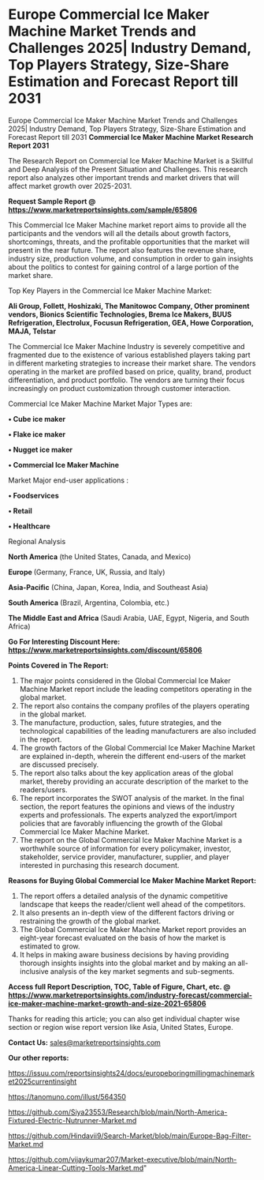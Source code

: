 # Europe Commercial Ice Maker Machine Market Trends and Challenges 2025| Industry Demand, Top Players Strategy, Size-Share Estimation and Forecast Report till 2031
 Europe Commercial Ice Maker Machine Market Trends and Challenges 2025| Industry Demand, Top Players Strategy, Size-Share Estimation and Forecast Report till 2031
<strong>Commercial Ice Maker Machine Market Research Report 2031</strong>

The Research Report on Commercial Ice Maker Machine Market is a Skillful and Deep Analysis of the Present Situation and Challenges. This research report also analyzes other important trends and market drivers that will affect market growth over 2025-2031.

<strong>Request Sample Report @ <a href=https://www.marketreportsinsights.com/sample/65806>https://www.marketreportsinsights.com/sample/65806</a></strong>

This Commercial Ice Maker Machine market report aims to provide all the participants and the vendors will all the details about growth factors, shortcomings, threats, and the profitable opportunities that the market will present in the near future. The report also features the revenue share, industry size, production volume, and consumption in order to gain insights about the politics to contest for gaining control of a large portion of the market share.

Top Key Players in the Commercial Ice Maker Machine Market:

<strong>Ali Group, Follett, Hoshizaki, The Manitowoc Company, Other prominent vendors, Bionics Scientific Technologies, Brema Ice Makers, BUUS Refrigeration, Electrolux, Focusun Refrigeration, GEA, Howe Corporation, MAJA, Telstar</strong>

The Commercial Ice Maker Machine Industry is severely competitive and fragmented due to the existence of various established players taking part in different marketing strategies to increase their market share. The vendors operating in the market are profiled based on price, quality, brand, product differentiation, and product portfolio. The vendors are turning their focus increasingly on product customization through customer interaction.

Commercial Ice Maker Machine Market Major Types are:

<strong>• Cube ice maker

• Flake ice maker

• Nugget ice maker

• Commercial Ice Maker Machine</strong>

Market Major end-user applications :

<strong>• Foodservices

• Retail

• Healthcare</strong>

Regional Analysis

</u><strong><b>North America</b></strong> (the United States, Canada, and Mexico)

<strong><b>Europe </b></strong>(Germany, France, UK, Russia, and Italy)

<strong><b>Asia-Pacific</b></strong> (China, Japan, Korea, India, and Southeast Asia)

<strong><b>South America</b></strong> (Brazil, Argentina, Colombia, etc.)

<strong><b>The Middle East and Africa</b></strong> (Saudi Arabia, UAE, Egypt, Nigeria, and South Africa)

<strong>Go For Interesting Discount Here: <a href=https://www.marketreportsinsights.com/discount/65806>https://www.marketreportsinsights.com/discount/65806</a></strong>

<strong>Points Covered in The Report:</strong>
<ol>
  <li>The major points considered in the Global Commercial Ice Maker Machine Market report include the leading competitors operating in the global market.</li>
  <li>The report also contains the company profiles of the players operating in the global market.</li>
  <li>The manufacture, production, sales, future strategies, and the technological capabilities of the leading manufacturers are also included in the report.</li>
  <li>The growth factors of the Global Commercial Ice Maker Machine Market are explained in-depth, wherein the different end-users of the market are discussed precisely.</li>
  <li>The report also talks about the key application areas of the global market, thereby providing an accurate description of the market to the readers/users.</li>
  <li>The report incorporates the SWOT analysis of the market. In the final section, the report features the opinions and views of the industry experts and professionals. The experts analyzed the export/import policies that are favorably influencing the growth of the Global Commercial Ice Maker Machine Market.</li>
  <li>The report on the Global Commercial Ice Maker Machine Market is a worthwhile source of information for every policymaker, investor, stakeholder, service provider, manufacturer, supplier, and player interested in purchasing this research document.</li>
</ol>
<strong>Reasons for Buying Global Commercial Ice Maker Machine Market Report:</strong>

<ol>
  <li>The report offers a detailed analysis of the dynamic competitive landscape that keeps the reader/client well ahead of the competitors.</li>
  <li>It also presents an in-depth view of the different factors driving or restraining the growth of the global market.</li>
  <li>The Global Commercial Ice Maker Machine Market report provides an eight-year forecast evaluated on the basis of how the market is estimated to grow.</li>
  <li>It helps in making aware business decisions by having providing thorough insights insights into the global market and by making an all-inclusive analysis of the key market segments and sub-segments.</li>
</ol>
<strong>Access full Report Description, TOC, Table of Figure, Chart, etc. @ <a href=https://www.marketreportsinsights.com/industry-forecast/commercial-ice-maker-machine-market-growth-and-size-2021-65806>https://www.marketreportsinsights.com/industry-forecast/commercial-ice-maker-machine-market-growth-and-size-2021-65806</a></strong>


Thanks for reading this article; you can also get individual chapter wise section or region wise report version like Asia, United States, Europe.

<strong>Contact Us:</strong>
sales@marketreportsinsights.com

<strong>Our other reports:</strong>

<a href=https://issuu.com/reportsinsights24/docs/europeboringmillingmachinemarket2025currentinsight>https://issuu.com/reportsinsights24/docs/europeboringmillingmachinemarket2025currentinsight</a>

<a href=https://tanomuno.com/illust/564350>https://tanomuno.com/illust/564350</a>

<a href=https://github.com/Siya23553/Research/blob/main/North-America-Fixtured-Electric-Nutrunner-Market.md>https://github.com/Siya23553/Research/blob/main/North-America-Fixtured-Electric-Nutrunner-Market.md</a>

<a href=https://github.com/Hindavii9/Search-Market/blob/main/Europe-Bag-Filter-Market.md>https://github.com/Hindavii9/Search-Market/blob/main/Europe-Bag-Filter-Market.md</a>

<a href=https://github.com/vijaykumar207/Market-executive/blob/main/North-America-Linear-Cutting-Tools-Market.md>https://github.com/vijaykumar207/Market-executive/blob/main/North-America-Linear-Cutting-Tools-Market.md</a>"
